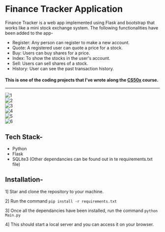 # Finance Tracker Application

Finance Tracker is a web app implemented using Flask and bootstrap that works like a mini stock exchange system. The following functionalities have been added to the app-

- Register: Any person can register to make a new account.
- Quote: A registered user can quote a price for a stock.
- Buy: Users can buy shares for a price.
- Index: To show the stocks in the user's account.
- Sell: Users can sell shares of a stock.
- History: User can see the past transaction history.

#### This is one of the coding projects that I've wrote along the [CS50x](https://github.com/CheesyFrappe/CS50-2022) course.

<hr/>

![1](https://user-images.githubusercontent.com/80858788/180996239-0622424a-86b3-41bb-884f-128b18e8ac0f.png)
<br/>
![2](https://user-images.githubusercontent.com/80858788/180996249-0ae614e6-e122-4bd0-89f7-7b59fc0a2fee.png)
<br/>
![3](https://user-images.githubusercontent.com/80858788/180996257-ca5b92da-bfe3-4947-8735-4b580444345f.png)
<br/>
![4](https://user-images.githubusercontent.com/80858788/180996275-dd6b4a9b-65cc-4f63-84e7-30b188c56132.png)
<br/>
![5](https://user-images.githubusercontent.com/80858788/180996279-935517b3-e7c4-4930-a5bd-275690de271e.png)
<br/>
![6](https://user-images.githubusercontent.com/80858788/180996285-6abd66a6-2ad4-408f-be1f-2554ebabcd98.png)


## Tech Stack-

* Python
* Flask
* SQLite3
(Other dependancies can be found out in te requirements.txt file)

## Installation-

1] Star and clone the repository to your machine.

2] Run the command `pip install -r requirements.txt`

3] Once all the dependancies have been installed, run the command `python Main.py`

4] This should start a local server and you can access it on your browser.
